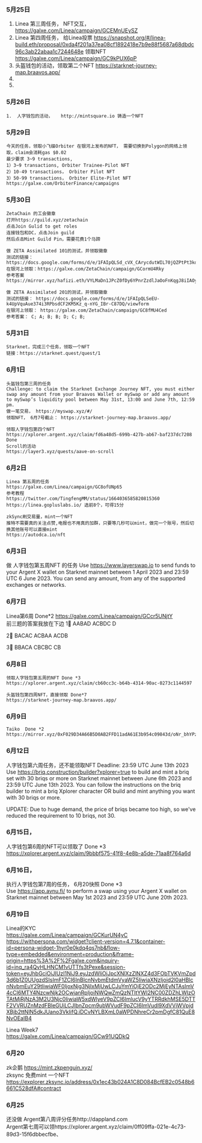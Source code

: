 ### 5月25日
1.  Linea 第三周任务， NFT交互， https://galxe.com/Linea/campaign/GCEMnUEySZ
2.  Linea 第四周任务， 给Linea投票     https://snapshot.org/#/linea-build.eth/proposal/0xda4f201a37ea08cf1892418e7b9e88f5687a68dbdc96c3ab22abaa1c7244648e     领取NFT  https://galxe.com/Linea/campaign/GC9kPUX6pP
3.  头盔钱包的活动，领取第二个NFT    https://starknet-journey-map.braavos.app/   
4. 
5.    
### 5月26日
```
1.  人字钱包的活动，   http://mintsquare.io 铸造一个NFT 
```
### 5月29日
```
今天的任务，领取小飞碟Orbiter 在银河上发布的NFT， 需要切换到Polygon的网络上领取，claim会消耗gas $0.02
最少要求 3~9 transactions,
1）3~9 transactions, Orbiter Trainee-Pilot NFT
2）10-49 transactions， Orbiter Pilot NFT
3）50-99 transactions， Orbiter Elite-Pilot NFT
https://galxe.com/OrbiterFinance/campaigns
```
### 5月30日
```
ZetaChain 的工会徽章
打开https://guild.xyz/zetachain
点击Join Gulid to get roles
连接钱包和DC，点击Join guild
然后点击Mint Guild Pin，需要花费1个马蹄

做 ZETA Assimilated 101的测试，并领取徽章
测试的链接：https://docs.google.com/forms/d/e/1FAIpQLSd_cVX_CArycdutWIL70jQZPtPt3kdNtjYw8iDP8khKXivNAg/viewform
在银河上领取：https://galxe.com/ZetaChain/campaign/GCormU4Rky
参考答案 https://mirror.xyz/hafizi.eth/VYLMaDn1JPcZ0fDy6YPnrZzdlJaOoFnKqgJ8iIAOy8E

做 ZETA Assimilated 201的测试，并领取徽章
测试的链接： https://docs.google.com/forms/d/e/1FAIpQLSeEU-k4UpVquAue374i3RPbsdCF2KM5Kz_q-nYG_IBr-C87DQ/viewform
在银河上领取： https://galxe.com/ZetaChain/campaign/GC8fMU4Ced
参考答案： C; A; B; B; D; C; B;

```
### 5月31日
```
Starknet，完成三个任务，领取一个NFT
链接：https://starknet.quest/quest/1
```
### 6月1日
```
头盔钱包第三周的任务
Challenge: to claim the Starknet Exchange Journey NFT, you must either swap any amount from your Braavos Wallet or mySwap or add any amount to mySwap’s liquidity pool between May 31st, 13:00 and June 7th, 12:59 pm.
做一笔交易， https://myswap.xyz/#/
领取NFT， 6月7号截止： https://starknet-journey-map.braavos.app/
 
领取人字钱包第四个NFT 
https://xplorer.argent.xyz/claim/fd6a48d5-699b-427b-ab67-baf237dc7208  Done
Scroll的活动
https://layer3.xyz/quests/aave-on-scroll
```
### 6月2日
```
Linea 第五周的任务
https://galxe.com/Linea/campaign/GC8ofUNp65
参考教程
https://twitter.com/TingfengMM/status/1664036585820815360
https://linea.gopluslabs.io/ 选前8个，可得15分  
```
```
zkSync刷交易量，mint一个NFT
推特不需要真的关注点赞,电报也不用真的加群，只要等几秒可以mint，做完一个账号，然后切换其他账号可以直接mint
https://autodca.io/nft
```

### 6月3日
做 人字钱包第五周NFT 的任务
Use https://www.layerswap.io to send funds to your Argent X wallet on Starknet mainnet between 1 April 2023 and 23:59 UTC 6 June 2023. You can send any amount, from any of the supported exchanges or networks.
### 6月7日
Linea第6周   Done*2
https://galxe.com/Linea/campaign/GCcr5UNjtY   
前三题的答案我放在下边
1⃣ AABAD   ACBDC   D

2⃣ BACAC   ACBAA   ACDB

3⃣ BBACA   CBCBC   CB 

### 6月8日
```
领取人字钱包第五周的NFT Done *3 
https://xplorer.argent.xyz/claim/cb60cc3c-b64b-4314-90ac-0273c1144597
```
```
头盔钱包第四周NFT，直接领取 Done*7
https://starknet-journey-map.braavos.app/
```
### 6月9日
```
Taiko  Done *2
https://mirror.xyz/0xF029D34A66B5D0AB2FFD11adA61E3b954c09843d/oNr_bhYPzx4w2PS18PrfLainlaWY3ThPxsjwroPdWe8

```
### 6月12日
人字钱包第六周任务，还不能领取NFT
Deadline: 23:59 UTC June 13th 2023
Use https://briq.construction/builder?xplorer=true to build and mint a briq set with 30 briqs or more on Starknet mainnet between June 6th 2023 and 23:59 UTC June 13th 2023. You can follow the instructions on the briq builder to mint a briq Xplorer character OR build and mint anything you want with 30 briqs or more.

UPDATE: Due to huge demand, the price of briqs became too high, so we've reduced the requirement to 10 briqs, not 30.

### 6月15日，
人字钱包第6周的NFT可以领取了 Done *3
https://xplorer.argent.xyz/claim/9bbbf575-41f8-4e8b-a5de-71aa8f764a6d

### 6月16日，
执行人字钱包第7周的任务， 6月20快照  Done *3  
Use https://app.avnu.fi/ to perform a swap using your Argent X wallet on Starknet mainnet between May 1st 2023 and 23:59 UTC June 20th 2023.


### 6月19日
Linea的KYC  
https://galxe.com/Linea/campaign/GCKurUN4yC   
https://withpersona.com/widget?client-version=4.7.1&container-id=persona-widget-1hyr0e0kdq4qs7nb&flow-type=embedded&environment=production&iframe-origin=https%3A%2F%2Fgalxe.com&inquiry-id=inq_ra4QvHLHNCM1vUTTfs3tPexe&session-token=eyJhbGciOiJIUzI1NiJ9.eyJzdWIiOiJpcXNlXzZlNXZ4d3FObTVKVmZpd3d6b1Z0UUgzdSIsImF1ZCI6InBlcnNvbmEtdmVyaWZ5IiwiaXNzIjoid2l0aHBlcnNvbmEuY29tIiwiaWF0IjoxNjg3NjIxMjUwLCJuYmYiOjE2ODc2MjEyNTAsImV4cCI6MTY4NzcwNjk2OCwianRpIjoiNWQwZmQzNTItYWI2NC00ZDZhLWIzOTAtMjRjNzA3M2U3Njc0IiwiaW5xdWlyeV9pZCI6ImlucV9yYTRRdkhMSE5DTTF2VVRUZnMzdFBleGUiLCJlbnZpcm9ubWVudF9pZCI6ImVudl9XdVViWVpjdXBjb2ttNlN5dkJUano3VkIifQ.iDCvNYLBXmL0aWPDNhreCr2pmDgfC81QuE8NvOEaIB4

Linea Week7   
https://galxe.com/Linea/campaign/GCw91UQDkQ  
### 6月20
zk企鹅
https://mint.zkpenguin.xyz/   
zksync 免费mint 一个NFT  
https://explorer.zksync.io/address/0x1ec43b024A1C8D084BcfEB2c0548b6661C528dfA#contract 


### 6月25
还没做
Argent第八周评分任务http://dappland.com  
Argent第七周可以领https://xplorer.argent.xyz/claim/0ff09ffa-021e-4c73-89d3-15f6dbbecfbe、  
